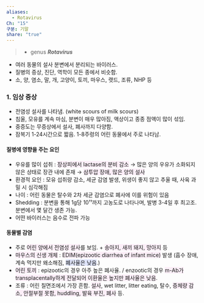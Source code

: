 ```yaml
---
aliases:
  - Rotavirus
Ch: "15"
구분: 기말
share: "true"
---
```

>- genus ***Rotavirus***

- 여러 동물의 설사 분변에서 분리되는 바이러스.
- 질병의 증상, 진단, 역학이 모든 종에서 비슷함.
- 소, 양, 염소, 말, 개, 고양이, 토끼, 마우스, 랫드, 조류, NHP 등
### 1. 임상 증상
- 전염성 설사를 나타냄. (white scours of milk scours)
- 침울, 모유를 계속 마심, 분변이 매우 많아짐, 액상이고 종종 점액이 많이 섞임.
- 중증도는 무증상에서 설사, 폐사까지 다양함.
- 잠복기 1-24시간으로 짧음. 1-8주령의 어린 동물에서 주로 나타남.

#### 질병에 영향을 주는 요인
- 우유를 많이 섭취 : <span style="background:#fceef8">장상피에서 lactase의 분비 감소</span> →  많은 양의 우유가 소화되지 않은 상태로 장관 내에 존재 → <span style="background:#fceef8">삼투압 장애, 많은 양의 설사</span>
- 환경적 요인 : 모유 섭취량 감소, 세균 감염 발생, 위생이 좋지 않고 추울 때, 사육 과밀 시 심각해짐
- 나이 : 어린 동물은 탈수와 2차 세균 감염으로 폐사에 이를 위험이 있음
- Shedding : 분변을 통해 1g당 10¹¹까지 고농도로 나타나며, 발병 3-4일 후 최고조. 분변에서 몇 달간 생존 가능.
- 어떤 바이러스는 음수로 전파 가능

#### 동물별 감염
- 주로 <span style="background:#fceef8">어린 양에서 전염성 설사</span>를 보임. + <span style="background:#fceef8">송아지, 새끼 돼지, 망아지</span> 등
- <span style="background:#fceef8">마우스의 신생 개체</span> : <span style="background:#fceef8">EDIM(epizootic diarrhea of infant mice)</span> 발생 (흡수 장애, 계속 먹지만 왜소해짐, <span style="background:#e0e5fc">폐사율은 낮음</span>.)
- <span style="background:#fceef8">어린 토끼</span> : epizootic의 경우 아주 높은 폐사율. / enzootic의 경우 <span style="background:#fceef8">m-Ab가 transplacentally하게 전달되어 이환율은 높지만 폐사율은 낮음</span>.
- 조류 : 어린 칠면조에서 가장 흔함. <span style="background:#fceef8">설사</span>, wet litter, litter eating, 탈수, <span style="background:#fceef8">증체량 감소, 안절부절 못함, huddling, 발육 부진, 폐사</span> 등.